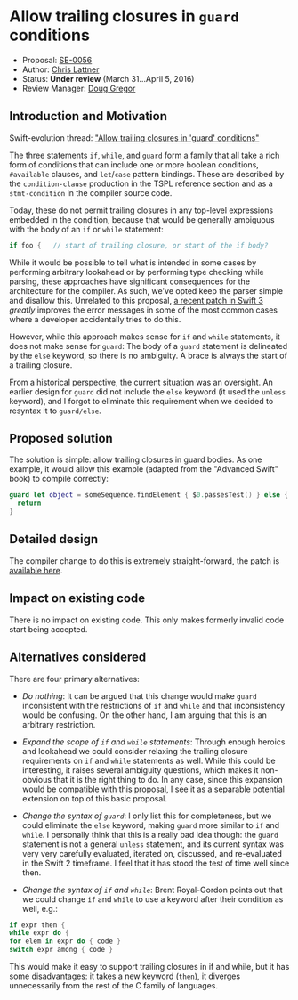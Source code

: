 # Allow trailing closures in `guard` conditions

* Proposal: [SE-0056](0056-trailing-closures-in-guard.md)
* Author: [Chris Lattner](https://github.com/lattner)
* Status: **Under review** (March 31...April 5, 2016)
* Review Manager: [Doug Gregor](https://github.com/DougGregor)

## Introduction and Motivation

Swift-evolution thread: ["Allow trailing closures in 'guard' conditions"](https://lists.swift.org/pipermail/swift-evolution/Week-of-Mon-20160321/013141.html)

The three statements `if`, `while`, and `guard` form a family that all take a
rich form of conditions that can include one or more boolean conditions,
`#available` clauses, and `let`/`case` pattern bindings.  These are described by
the `condition-clause` production in the TSPL reference section and as a
`stmt-condition` in the compiler source code.

Today, these do not permit trailing closures in any top-level expressions 
embedded in the condition, because that would be generally ambiguous with the
body of an `if` or `while` statement:

```Swift
if foo {   // start of trailing closure, or start of the if body?
```

While it would be possible to tell what is intended in some cases by performing
arbitrary lookahead or by performing type checking while parsing, these
approaches have significant consequences for the architecture for the compiler.
As such, we've opted keep the parser simple and disallow this.  Unrelated to
this proposal, [a recent patch in Swift 3](https://github.com/apple/swift/commit/30ec0f4128525a16f998e04ae8b1f70180627446) *greatly* improves the
error messages in some of the most common cases where a developer accidentally
tries to do this. 

However, while this approach makes sense for `if` and `while` statements, it
does not make sense for `guard`: The body of a `guard` statement is delineated by
the `else` keyword, so there is no ambiguity.  A brace is always the start of a
trailing closure.

From a historical perspective, the current situation was an oversight.  An 
earlier design for `guard` did not include the `else` keyword (it used the
`unless` keyword), and I forgot to eliminate this requirement when we decided to
resyntax it to `guard/else`. 


## Proposed solution

The solution is simple: allow trailing closures in guard bodies.  As one
example, it would allow this example (adapted from the "Advanced Swift" book) to
compile correctly:

```swift
guard let object = someSequence.findElement { $0.passesTest() } else {
  return
}
```

## Detailed design

The compiler change to do this is extremely straight-forward, the patch is
[available here](https://lists.swift.org/pipermail/swift-evolution/attachments/20160322/50c40166/attachment.obj).

## Impact on existing code

There is no impact on existing code.  This only makes formerly invalid code
start being accepted.

## Alternatives considered

There are four primary alternatives:

 * *Do nothing*: It can be argued that this change would make `guard` inconsistent
   with the restrictions of `if` and `while` and that inconsistency would be
   confusing.  On the other hand, I am arguing that this is an arbitrary
   restriction.

 * *Expand the scope of `if` and `while` statements*:  Through enough heroics
   and lookahead we could consider relaxing the trailing closure requirements on
   `if` and `while` statements as well.  While this could be interesting, it
   raises several ambiguity questions, which makes it non-obvious that it is the
   right thing to do.  In any case, since this expansion would
   be compatible with this proposal, I see it as a separable potential extension
   on top of this basic proposal.

 * *Change the syntax of `guard`*: I only list this for completeness, but we
   could eliminate the `else` keyword, making `guard` more similar to `if` and 
   `while`.  I personally think that this is a really bad idea though: the 
   `guard` statement is not a general `unless` statement, and its current syntax
   was very very carefully evaluated, iterated on, discussed, and re-evaluated
   in the Swift 2 timeframe.  I feel that it has stood the test of time well
   since then.

 * *Change the syntax of `if` and `while`*: Brent Royal-Gordon points out that
   we could change `if` and `while` to use a keyword after their condition as
   well, e.g.:

```swift
if expr then {
while expr do {
for elem in expr do { code }
switch expr among { code }
```

   This would make it easy to support trailing closures in if and while, but it
   has some disadvantages: it takes a new keyword (`then`), it diverges
   unnecessarily from the rest of the C family of languages.

